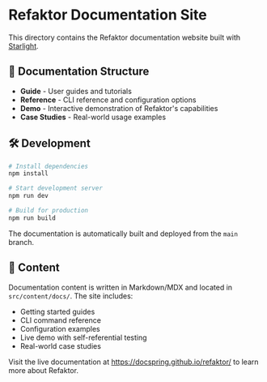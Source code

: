 # Refaktor Documentation Site

This directory contains the Refaktor documentation website built with [Starlight](https://starlight.astro.build).

## 📖 Documentation Structure

- **Guide** - User guides and tutorials
- **Reference** - CLI reference and configuration options
- **Demo** - Interactive demonstration of Refaktor's capabilities
- **Case Studies** - Real-world usage examples

## 🛠️ Development

```bash
# Install dependencies
npm install

# Start development server
npm run dev

# Build for production
npm run build
```

The documentation is automatically built and deployed from the `main` branch.

## 📝 Content

Documentation content is written in Markdown/MDX and located in `src/content/docs/`. The site includes:

- Getting started guides
- CLI command reference
- Configuration examples
- Live demo with self-referential testing
- Real-world case studies

Visit the live documentation at https://docspring.github.io/refaktor/ to learn more about Refaktor.
